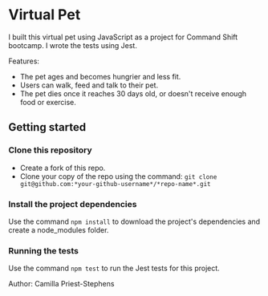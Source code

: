 # Virtual Pet

I built this virtual pet using JavaScript as a project for Command Shift bootcamp. I wrote the tests using Jest. 

Features:
- The pet ages and becomes hungrier and less fit.
- Users can walk, feed and talk to their pet.
- The pet dies once it reaches 30 days old, or doesn't receive enough food or exercise.

## Getting started

### Clone this repository
- Create a fork of this repo.
- Clone your copy of the repo using the command: `git clone git@github.com:*your-github-username*/*repo-name*.git`

### Install the project dependencies

Use the command `npm install` to download the project's dependencies and create a node_modules folder. 

### Running the tests

Use the command `npm test` to run the Jest tests for this project.

Author: Camilla Priest-Stephens
